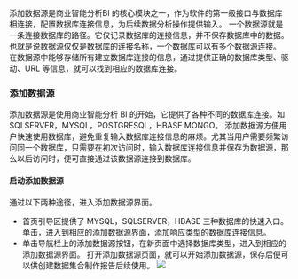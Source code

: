 添加数据源是商业智能分析BI 的核心模块之一，作为软件的第一级接口与数据库相连接，配置数据库连接信息，为后续数据分析操作提供输入。
一个数据源就是一条连接数据库的路径。它仅记录数据库的连接信息，并不保存数据库中的数据。也就是说数据源仅仅是数据库的连接名称，一个数据库可以有多个数据源连接。
在数据源中能够存储所有建立数据库连接的信息，通过提供正确的数据库类型、驱动、URL 等信息，就可以找到相应的数据库连接。
### 添加数据源

添加数据源是使用商业智能分析 BI 的开始，它提供了各种不同的数据库连接。如 SQLSERVER，MYSQL，POSTGRESQL，HBASE MONGO。
添加数据源方便用户快速使用数据库，避免重复输入数据库连接信息的麻烦。尤其当用户需要频繁访问同一个数据库，只需要在初次访问时，输入数据库连接信息并保存为数据源，那么以后访问时，便可直接通过该数据源连接到数据库。

#### 启动添加数据源
通过以下两种途径，进入添加数据源界面。
*  首页引导区提供了 MYSQL，SQLSERVER，HBASE 三种数据库的快速入口。单击，进入到相应的添加数据源界面，添加响应类型的数据库连接信息。
* 单击导航栏上的添加数据源按钮，在新页面中选择数据库类型，进入到相应的添加数据源界面。
打开添加数据源页面，就可以开始添加数据源，保存后便可以供创建数据集合制作报告后续使用。
![](//mc.qcloudimg.com/static/img/7bb101bf11f1a9a056b856460f58108b/image.png)